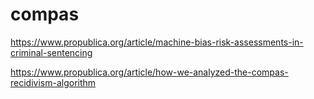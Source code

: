 # compas

https://www.propublica.org/article/machine-bias-risk-assessments-in-criminal-sentencing

https://www.propublica.org/article/how-we-analyzed-the-compas-recidivism-algorithm
